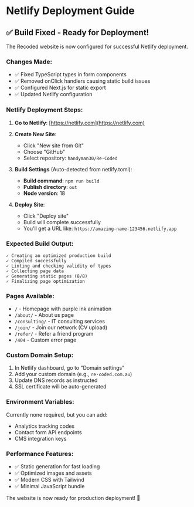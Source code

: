 # Netlify Deployment Guide

## ✅ Build Fixed - Ready for Deployment!

The Recoded website is now configured for successful Netlify deployment.

### Changes Made:
- ✅ Fixed TypeScript types in form components
- ✅ Removed onClick handlers causing static build issues
- ✅ Configured Next.js for static export
- ✅ Updated Netlify configuration

### Netlify Deployment Steps:

1. **Go to Netlify**: [https://netlify.com](https://netlify.com)

2. **Create New Site**:
   - Click "New site from Git"
   - Choose "GitHub"
   - Select repository: `handyman30/Re-Coded`

3. **Build Settings** (Auto-detected from netlify.toml):
   - **Build command**: `npm run build`
   - **Publish directory**: `out`
   - **Node version**: 18

4. **Deploy Site**:
   - Click "Deploy site"
   - Build will complete successfully
   - You'll get a URL like: `https://amazing-name-123456.netlify.app`

### Expected Build Output:
```
✓ Creating an optimized production build    
✓ Compiled successfully
✓ Linting and checking validity of types    
✓ Collecting page data    
✓ Generating static pages (8/8) 
✓ Finalizing page optimization  
```

### Pages Available:
- `/` - Homepage with purple ink animation
- `/about/` - About us page
- `/consulting/` - IT consulting services
- `/join/` - Join our network (CV upload)
- `/refer/` - Refer a friend program
- `/404` - Custom error page

### Custom Domain Setup:
1. In Netlify dashboard, go to "Domain settings"
2. Add your custom domain (e.g., `re-coded.com.au`)
3. Update DNS records as instructed
4. SSL certificate will be auto-generated

### Environment Variables:
Currently none required, but you can add:
- Analytics tracking codes
- Contact form API endpoints
- CMS integration keys

### Performance Features:
- ✅ Static generation for fast loading
- ✅ Optimized images and assets
- ✅ Modern CSS with Tailwind
- ✅ Minimal JavaScript bundle

The website is now ready for production deployment! 🚀 